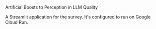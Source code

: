 Artificial Boosts to Perception in LLM Quality

A Streamlit application for the survey. It's configured to run on Google Cloud Run.
